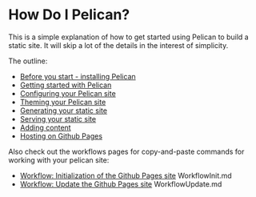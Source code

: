 # How Do I Pelican?

This is a simple explanation of how to get started
using Pelican to build a static site.
It will skip a lot of the details in the 
interest of simplicity.

The outline:

* [Before you start - installing Pelican](Before.md)
* [Getting started with Pelican](Getting.md)
* [Configuring your Pelican site](Configuring.md)
* [Theming your Pelican site](Theming.md)
* [Generating your static site](Generating.md)
* [Serving your static site](Serving.md)
* [Adding content](Adding.md)
* [Hosting on Github Pages](Hosting.md)

Also check out the workflows pages for 
copy-and-paste commands for working with
your pelican site:

* [Workflow: Initialization of the Github Pages site](#) WorkflowInit.md
* [Workflow: Update the Github Pages site](#) WorkflowUpdate.md


